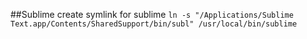 
##Sublime
create symlink for sublime
`ln -s "/Applications/Sublime Text.app/Contents/SharedSupport/bin/subl" /usr/local/bin/sublime`

